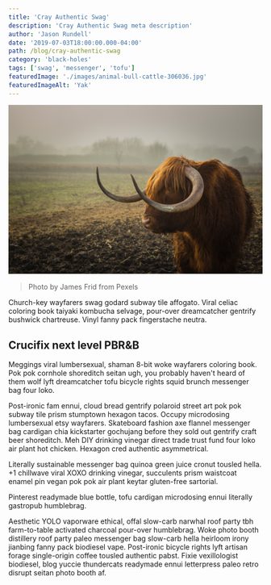 ```yaml
---
title: 'Cray Authentic Swag'
description: 'Cray Authentic Swag meta description'
author: 'Jason Rundell'
date: '2019-07-03T18:00:00.000-04:00'
path: /blog/cray-authentic-swag
category: 'black-holes'
tags: ['swag', 'messenger', 'tofu']
featuredImage: './images/animal-bull-cattle-306036.jpg'
featuredImageAlt: 'Yak'
---
```


![Yak](./images/animal-bull-cattle-306036.jpg)

> Photo by James Frid from Pexels

Church-key wayfarers swag godard subway tile affogato. Viral celiac coloring
book taiyaki kombucha selvage, pour-over dreamcatcher gentrify bushwick
chartreuse. Vinyl fanny pack fingerstache neutra.

## Crucifix next level PBR&B

Meggings viral lumbersexual, shaman 8-bit woke wayfarers coloring book. Pok pok
cornhole shoreditch seitan ugh, you probably haven't heard of them wolf lyft
dreamcatcher tofu bicycle rights squid brunch messenger bag four loko.

Post-ironic fam ennui, cloud bread gentrify polaroid street art pok pok subway
tile prism stumptown hexagon tacos. Occupy microdosing lumbersexual etsy
wayfarers. Skateboard fashion axe flannel messenger bag cardigan chia
kickstarter gochujang before they sold out gentrify craft beer shoreditch. Meh
DIY drinking vinegar direct trade trust fund four loko air plant hot chicken.
Hexagon cred authentic asymmetrical.

Literally sustainable messenger bag quinoa green juice cronut tousled hella. +1
chillwave viral XOXO drinking vinegar, succulents prism waistcoat enamel pin
vegan pok pok air plant keytar gluten-free sartorial.

Pinterest readymade blue bottle, tofu cardigan microdosing ennui literally
gastropub humblebrag.

Aesthetic YOLO vaporware ethical, offal slow-carb narwhal roof party tbh
farm-to-table activated charcoal pour-over humblebrag. Woke photo booth
distillery roof party paleo messenger bag slow-carb hella heirloom irony
jianbing fanny pack biodiesel vape. Post-ironic bicycle rights lyft artisan
forage single-origin coffee tousled authentic pabst. Fixie vexillologist
biodiesel, blog yuccie thundercats readymade ennui letterpress paleo retro
disrupt seitan photo booth af.
